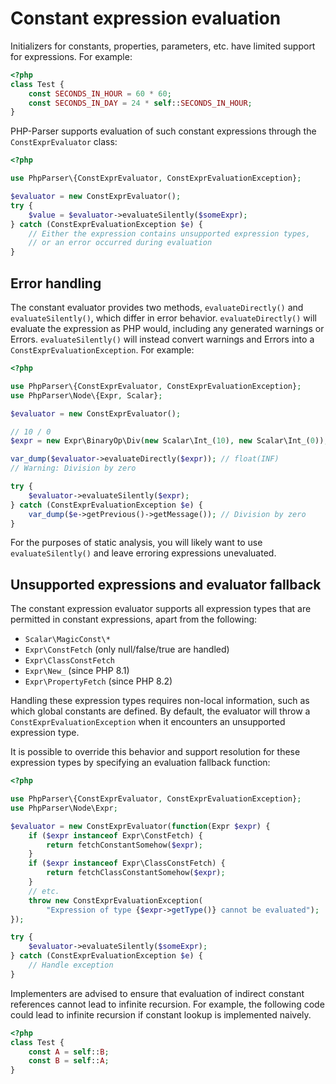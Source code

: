 Constant expression evaluation
==============================

Initializers for constants, properties, parameters, etc. have limited support for expressions. For
example:

```php
<?php
class Test {
    const SECONDS_IN_HOUR = 60 * 60;
    const SECONDS_IN_DAY = 24 * self::SECONDS_IN_HOUR;
}
```

PHP-Parser supports evaluation of such constant expressions through the `ConstExprEvaluator` class:

```php
<?php

use PhpParser\{ConstExprEvaluator, ConstExprEvaluationException};

$evaluator = new ConstExprEvaluator();
try {
    $value = $evaluator->evaluateSilently($someExpr);
} catch (ConstExprEvaluationException $e) {
    // Either the expression contains unsupported expression types,
    // or an error occurred during evaluation
}
```

Error handling
--------------

The constant evaluator provides two methods, `evaluateDirectly()` and `evaluateSilently()`, which
differ in error behavior. `evaluateDirectly()` will evaluate the expression as PHP would, including
any generated warnings or Errors. `evaluateSilently()` will instead convert warnings and Errors into
a `ConstExprEvaluationException`. For example:

```php
<?php

use PhpParser\{ConstExprEvaluator, ConstExprEvaluationException};
use PhpParser\Node\{Expr, Scalar};

$evaluator = new ConstExprEvaluator();

// 10 / 0
$expr = new Expr\BinaryOp\Div(new Scalar\Int_(10), new Scalar\Int_(0));

var_dump($evaluator->evaluateDirectly($expr)); // float(INF)
// Warning: Division by zero

try {
    $evaluator->evaluateSilently($expr);
} catch (ConstExprEvaluationException $e) {
    var_dump($e->getPrevious()->getMessage()); // Division by zero
}
```

For the purposes of static analysis, you will likely want to use `evaluateSilently()` and leave
erroring expressions unevaluated.

Unsupported expressions and evaluator fallback
----------------------------------------------

The constant expression evaluator supports all expression types that are permitted in constant
expressions, apart from the following:

 * `Scalar\MagicConst\*`
 * `Expr\ConstFetch` (only null/false/true are handled)
 * `Expr\ClassConstFetch`
 * `Expr\New_` (since PHP 8.1)
 * `Expr\PropertyFetch` (since PHP 8.2)

Handling these expression types requires non-local information, such as which global constants are
defined. By default, the evaluator will throw a `ConstExprEvaluationException` when it encounters
an unsupported expression type.

It is possible to override this behavior and support resolution for these expression types by
specifying an evaluation fallback function:

```php
<?php

use PhpParser\{ConstExprEvaluator, ConstExprEvaluationException};
use PhpParser\Node\Expr;

$evaluator = new ConstExprEvaluator(function(Expr $expr) {
    if ($expr instanceof Expr\ConstFetch) {
        return fetchConstantSomehow($expr);
    }
    if ($expr instanceof Expr\ClassConstFetch) {
        return fetchClassConstantSomehow($expr);
    }
    // etc.
    throw new ConstExprEvaluationException(
        "Expression of type {$expr->getType()} cannot be evaluated");
});

try {
    $evaluator->evaluateSilently($someExpr);
} catch (ConstExprEvaluationException $e) {
    // Handle exception
}
```

Implementers are advised to ensure that evaluation of indirect constant references cannot lead to
infinite recursion. For example, the following code could lead to infinite recursion if constant
lookup is implemented naively.

```php
<?php
class Test {
    const A = self::B;
    const B = self::A;
}
```
